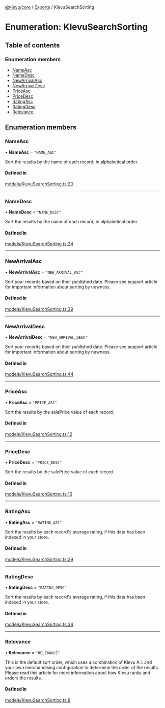 [@klevu/core]() / [Exports](../modules.md) / KlevuSearchSorting

# Enumeration: KlevuSearchSorting

## Table of contents

### Enumeration members

- [NameAsc](KlevuSearchSorting.md#nameasc)
- [NameDesc](KlevuSearchSorting.md#namedesc)
- [NewArrivalAsc](KlevuSearchSorting.md#newarrivalasc)
- [NewArrivalDesc](KlevuSearchSorting.md#newarrivaldesc)
- [PriceAsc](KlevuSearchSorting.md#priceasc)
- [PriceDesc](KlevuSearchSorting.md#pricedesc)
- [RatingAsc](KlevuSearchSorting.md#ratingasc)
- [RatingDesc](KlevuSearchSorting.md#ratingdesc)
- [Relevance](KlevuSearchSorting.md#relevance)

## Enumeration members

### NameAsc

• **NameAsc** = `"NAME_ASC"`

Sort the results by the name of each record, in alphabetical order.

#### Defined in

[models/KlevuSearchSorting.ts:20](https://github.com/klevultd/frontend-sdk/blob/d712c6c/packages/klevu-core/src/models/KlevuSearchSorting.ts#L20)

___

### NameDesc

• **NameDesc** = `"NAME_DESC"`

Sort the results by the name of each record, in alphabetical order.

#### Defined in

[models/KlevuSearchSorting.ts:24](https://github.com/klevultd/frontend-sdk/blob/d712c6c/packages/klevu-core/src/models/KlevuSearchSorting.ts#L24)

___

### NewArrivalAsc

• **NewArrivalAsc** = `"NEW_ARRIVAL_ASC"`

Sort your records based on their published date. Please see support article
for important information about sorting by newness.

#### Defined in

[models/KlevuSearchSorting.ts:39](https://github.com/klevultd/frontend-sdk/blob/d712c6c/packages/klevu-core/src/models/KlevuSearchSorting.ts#L39)

___

### NewArrivalDesc

• **NewArrivalDesc** = `"NEW_ARRIVAL_DESC"`

Sort your records based on their published date. Please see support article
for important information about sorting by newness.

#### Defined in

[models/KlevuSearchSorting.ts:44](https://github.com/klevultd/frontend-sdk/blob/d712c6c/packages/klevu-core/src/models/KlevuSearchSorting.ts#L44)

___

### PriceAsc

• **PriceAsc** = `"PRICE_ASC"`

Sort the results by the salePrice value of each record.

#### Defined in

[models/KlevuSearchSorting.ts:12](https://github.com/klevultd/frontend-sdk/blob/d712c6c/packages/klevu-core/src/models/KlevuSearchSorting.ts#L12)

___

### PriceDesc

• **PriceDesc** = `"PRICE_DESC"`

Sort the results by the salePrice value of each record.

#### Defined in

[models/KlevuSearchSorting.ts:16](https://github.com/klevultd/frontend-sdk/blob/d712c6c/packages/klevu-core/src/models/KlevuSearchSorting.ts#L16)

___

### RatingAsc

• **RatingAsc** = `"RATING_ASC"`

Sort the results by each record's average rating, if this data has been
indexed in your store.

#### Defined in

[models/KlevuSearchSorting.ts:29](https://github.com/klevultd/frontend-sdk/blob/d712c6c/packages/klevu-core/src/models/KlevuSearchSorting.ts#L29)

___

### RatingDesc

• **RatingDesc** = `"RATING_DESC"`

Sort the results by each record's average rating, if this data has been
indexed in your store.

#### Defined in

[models/KlevuSearchSorting.ts:34](https://github.com/klevultd/frontend-sdk/blob/d712c6c/packages/klevu-core/src/models/KlevuSearchSorting.ts#L34)

___

### Relevance

• **Relevance** = `"RELEVANCE"`

This is the default sort order, which uses a combination of Klevu A.I. and
your own merchandising configuration to determine the order of the results.
Please read this article for more information about how Klevu ranks and
orders the results.

#### Defined in

[models/KlevuSearchSorting.ts:8](https://github.com/klevultd/frontend-sdk/blob/d712c6c/packages/klevu-core/src/models/KlevuSearchSorting.ts#L8)
